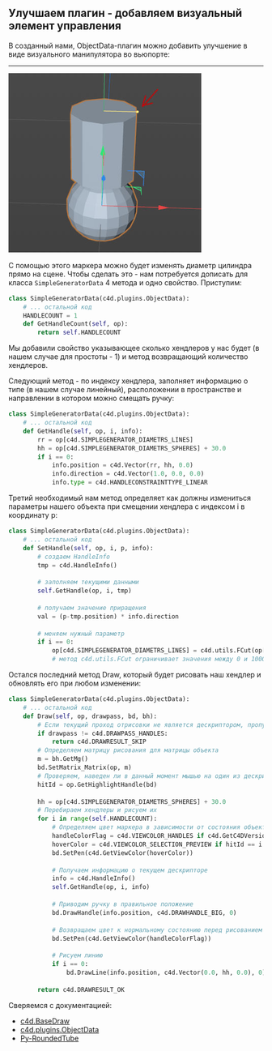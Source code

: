## Улучшаем плагин - добавляем визуальный элемент управления

В созданный нами, ObjectData-плагин можно добавить улучшение в виде визуального манипулятора во вьюпорте:
***
![handler](img/handler.jpg)

С помощью этого маркера можно будет изменять диаметр цилиндра прямо на сцене. Чтобы сделать это - нам потребуется дописать для класса `SimpleGeneratorData` 4 метода и одно свойство. Приступим:
```python
class SimpleGeneratorData(c4d.plugins.ObjectData):
    # ... остальной код
    HANDLECOUNT = 1
    def GetHandleCount(self, op):
        return self.HANDLECOUNT
```
Мы добавили свойство указывающее сколько хендлеров у нас будет (в нашем случае для простоты - 1) и метод возвращающий количество хендлеров.

Следующий метод - по индексу хендлера, заполняет информацию о типе (в нашем случае линейный), расположении в пространстве и направлении в котором можно смещать ручку:
```python
class SimpleGeneratorData(c4d.plugins.ObjectData):
    # ... остальной код
    def GetHandle(self, op, i, info):
        rr = op[c4d.SIMPLEGENERATOR_DIAMETRS_LINES]
        hh = op[c4d.SIMPLEGENERATOR_DIAMETRS_SPHERES] + 30.0
        if i == 0:
            info.position = c4d.Vector(rr, hh, 0.0)
            info.direction = c4d.Vector(1.0, 0.0, 0.0)
            info.type = c4d.HANDLECONSTRAINTTYPE_LINEAR
```

Третий необходимый нам метод определяет как должны измениться параметры нашего объекта при смещении хендлера с индексом i в координату p:
```python
class SimpleGeneratorData(c4d.plugins.ObjectData):
    # ... остальной код
    def SetHandle(self, op, i, p, info):
        # создаем HandleInfo
        tmp = c4d.HandleInfo()

        # заполняем текущими данными
        self.GetHandle(op, i, tmp)

        # получаем значение приращения
        val = (p-tmp.position) * info.direction

        # меняем нужный параметр
        if i == 0:
            op[c4d.SIMPLEGENERATOR_DIAMETRS_LINES] = c4d.utils.FCut(op[c4d.SIMPLEGENERATOR_DIAMETRS_LINES]+val, 0, 1000)
            # метод c4d.utils.FCut ограничивает значения между 0 и 1000
```

Остался последний метод Draw, который будет рисовать наш хендлер и обновлять его при любом изменении:
```python
class SimpleGeneratorData(c4d.plugins.ObjectData):
    # ... остальной код
    def Draw(self, op, drawpass, bd, bh):
        # Если текущий проход отрисовки не является дескриптором, пропустите этот вызов отрисовки
        if drawpass != c4d.DRAWPASS_HANDLES:
            return c4d.DRAWRESULT_SKIP
        # Определяем матрицу рисования для матрицы объекта
        m = bh.GetMg()
        bd.SetMatrix_Matrix(op, m)
        # Проверяем, наведен ли в данный момент мышью на один из дескрипторов текущего объекта.
        hitId = op.GetHighlightHandle(bd)

        hh = op[c4d.SIMPLEGENERATOR_DIAMETRS_SPHERES] + 30.0
        # Перебираем хендлеры и рисуем их
        for i in range(self.HANDLECOUNT):
            # Определяем цвет маркера в зависимости от состояния объекта при наведении
            handleColorFlag = c4d.VIEWCOLOR_HANDLES if c4d.GetC4DVersion() >= 21000 else c4d.VIEWCOLOR_ACTIVEPOINT
            hoverColor = c4d.VIEWCOLOR_SELECTION_PREVIEW if hitId == i else handleColorFlag
            bd.SetPen(c4d.GetViewColor(hoverColor))

            # Получаем информацию о текущем дескрипторе
            info = c4d.HandleInfo()
            self.GetHandle(op, i, info)

            # Приводим ручку в правильное положение
            bd.DrawHandle(info.position, c4d.DRAWHANDLE_BIG, 0)

            # Возвращаем цвет к нормальному состоянию перед рисованием линий
            bd.SetPen(c4d.GetViewColor(handleColorFlag))

            # Рисуем линию
            if i == 0:
                bd.DrawLine(info.position, c4d.Vector(0.0, hh, 0.0), 0)

        return c4d.DRAWRESULT_OK
```

Сверяемся с документацией:
 - [c4d.BaseDraw][1]
 - [c4d.plugins.ObjectData][2]
 - [Py-RoundedTube][3]

[1]: https://developers.maxon.net/docs/py/23_110/modules/c4d/C4DAtom/GeListNode/BaseList2D/BaseView/BaseDraw/index.html
[2]: https://developers.maxon.net/docs/py/23_110/modules/c4d.plugins/BaseData/NodeData/ObjectData/index.html
[3]: https://github.com/PluginCafe/cinema4d_py_sdk_extended/tree/master/plugins/py-rounded_tube_r13/py-rounded_tube_r13.pyp
